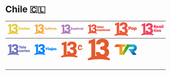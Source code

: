 # Chile 🇨🇱

| ![13-cocina] | ![13-cultura] | ![13-festival] | ![13-internacional] | ![13-pop] | ![13-realities] |
|:---:|:---:|:---:|:---:|:---:|:---:|
| ![13-teleseries] | ![13-viajes] | ![13c] | ![canal13] | ![tvr] | ![space] |
| ![space] | ![space] | ![space] | ![space] | ![space] | ![space] |


[13-cocina]:13-cocina-cl.png
[13-cultura]:13-cultura-cl.png
[13-festival]:13-festival-cl.png
[13-internacional]:13-internacional-cl.png
[13-pop]:13-pop-cl.png
[13-realities]:13-realities-cl.png
[13-teleseries]:13-teleseries-cl.png
[13-viajes]:13-viajes-cl.png
[13c]:13c-cl.png
[canal13]:canal13-cl.png
[tvr]:tvr-cl.png

[space]:../../misc/space-1500.png "Space"

